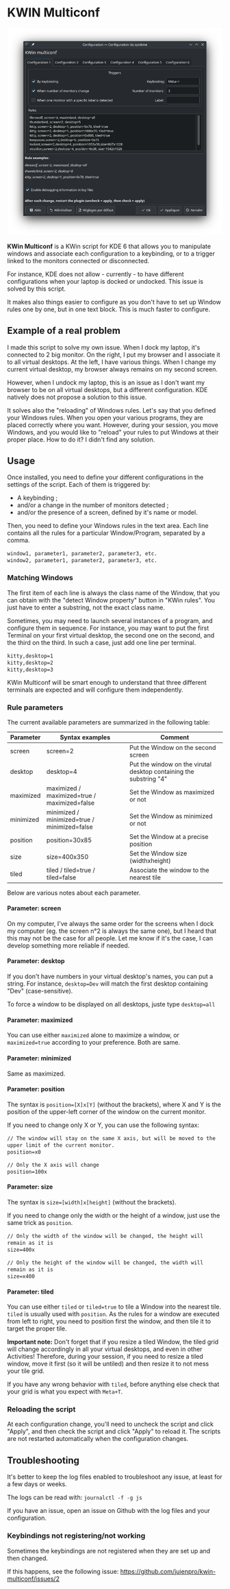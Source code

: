 # KWIN Multiconf

![](screen.png)

**KWin Multiconf** is a KWin script for KDE 6 that allows you to manipulate windows and associate each configuration to a keybinding, or to a trigger linked to the monitors connected or disconnected.

For instance, KDE does not allow - currently - to have different configurations when your laptop is docked or undocked. This issue is solved by this script.

It makes also things easier to configure as you don't have to set up Window rules one by one, but in one text block. This is much faster to configure.


## Example of a real problem

I made this script to solve my own issue. When I dock my laptop, it's connected to 2 big monitor. On the right, I put my browser and I associate it to all virtual desktops. At the left, I have various things. When I change my current virtual desktop, my browser always remains on my second screen.

However, when I undock my laptop, this is an issue as I don't want my browser to be on all virtual desktops, but a different configuration. KDE natively does not propose a solution to this issue.

It solves also the "reloading" of Windows rules. Let's say that you defined your Windows rules. When you open your various programs, they are placed correctly where you want. However, during your session, you move Windows, and you would like to "reload" your rules to put Windows at their proper place. How to do it? I didn't find any solution. 

## Usage

Once installed, you need to define your different configurations in the settings of the script. Each of them is triggered by:

- A keybinding ;
- and/or a change in the number of monitors detected ;
- and/or the presence of a screen, defined by it's name or model. 

Then, you need to define your Windows rules in the text area. Each line contains all the rules for a particular Window/Program, separated by a comma. 

```
window1, parameter1, parameter2, parameter3, etc.
window2, parameter1, parameter2, parameter3, etc.

```


### Matching Windows

The first item of each line is always the class name of the Window, that you can obtain with the "detect Window property" button in "KWin rules". You just have to enter a substring, not the exact class name.

Sometimes, you may need to launch several instances of a program, and configure them in sequence. For instance, you may want to put the first Terminal on your first virtual desktop, the second one on the second, and the third on the third. In such a case, just add one line per terminal.

```
kitty,desktop=1
kitty,desktop=2
kitty,desktop=3
```
KWin Multiconf will be smart enough to understand that three different terminals are expected and will configure them independently.

### Rule parameters

The current available parameters are summarized in the following table:

| Parameter                    | Syntax examples                      |  Comment                         |
|------------------------------|--------------------------------------|----------------------------------| 
| screen                       | screen=2                            | Put the Window on the second screen |
| desktop                      | desktop=4                           | Put the window on the virutal desktop containing the substring "4" |
| maximized                    | maximized / maximized=true / maximized=false | Set the Window as maximized or not |
| minimized                    | minimized / minimized=true / minimized=false | Set the Window as minimized or not |
| position                     | position=30x85                         | Set the Window at a precise position |
| size                         | size=400x350                           | Set the Window size (widthxheight) |
| tiled                        | tiled / tiled=true / tiled=false  | Associate the window to the nearest tile |

Below are various notes about each parameter. 

#### Parameter: screen

On my computer, I've always the same order for the screens when I dock my computer (eg. the screen n°2 is always the same one), but I heard that this may not be the case for all people. Let me know if it's the case, I can develop something more reliable if needed. 


#### Parameter: desktop 

If you don't have numbers in your virtual desktop's names, you can put a string. For instance, `desktop=Dev` will match the first desktop containing "Dev" (case-sensitive). 

To force a window to be displayed on all desktops, juste type `desktop=all`

#### Parameter: maximized

You can use either `maximized` alone to maximize a window, or `maximized=true` according to your preference. Both are same. 

#### Parameter: minimized

Same as maximized.

#### Parameter: position

The syntax is `position=[X]x[Y]` (without the brackets), where X and Y is the position of the upper-left corner of the window on the current monitor.

If you need to change only X or Y, you can use the following syntax:

```
// The window will stay on the same X axis, but will be moved to the upper limit of the current monitor. 
position=x0
```

```
// Only the X axis will change
position=100x
```

#### Parameter: size

The syntax is `size=[width]x[height]` (without the brackets).

If you need to change only the width or the height of a window, just use the same trick as `position`.

```
// Only the width of the window will be changed, the height will remain as it is
size=400x 
```

```
// Only the height of the window will be changed, the width will remain as it is
size=x400 

```

#### Parameter: tiled

You can use either `tiled` or `tiled=true` to tile a Window into the nearest tile. `tiled` is usually used with `position`. As the rules for a window are executed from left to right, you need to position first the window, and then tile it to target the proper tile. 

**Important note:** Don't forget that if you resize a tiled Window, the tiled grid will change accordingly in all your virtual desktops, and even in other Activities! Therefore, during your session, if you need to resize a tiled window, move it first (so it will be untiled) and then resize it to not mess your tile grid.  

If you have any wrong behavior with `tiled`, before anything else check that your grid is what you expect with `Meta+T`.


### Reloading the script

At each configuration change, you'll need to uncheck the script and click "Apply", and then check the script and click "Apply" to reload it.
The scripts are not restarted automatically when the configuration changes.


## Troubleshooting

It's better to keep the log files enabled to troubleshoot any issue, at least for a few days or weeks.

The logs can be read with: `journalctl -f -g js`

If you have an issue, open an issue on Github with the log files and your configuration. 

### Keybindings not registering/not working

Sometimes the keybindings are not registered when they are set up and then changed.

If this happens, see the following issue: https://github.com/juienpro/kwin-multiconf/issues/2
